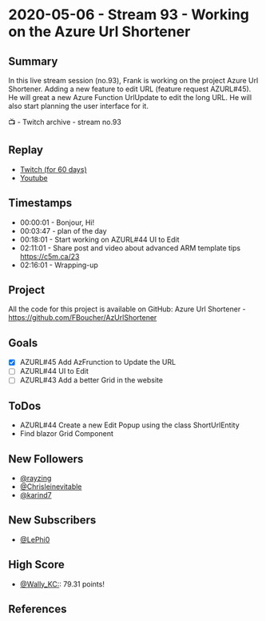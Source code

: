 
# 2020-05-06 - Stream 93 - Working on the Azure Url Shortener

Summary
-------

In this live stream session (no.93), Frank is working on the project Azure Url Shortener. Adding a new feature to edit URL (feature request AZURL#45). He will great a new Azure Function UrlUpdate to edit the long URL. He will also start planning the user interface for it.  

📺 - Twitch archive - stream no.93

Replay
------

- [Twitch (for 60 days)](https://www.twitch.tv/videos/612824625)
- [Youtube](https://youtu.be/oOi0i-Zr6TI)


Timestamps
--------

- 00:00:01 - Bonjour, Hi!
- 00:03:47 - plan of the day
- 00:18:01 - Start working on AZURL#44 UI to Edit
- 02:11:01 - Share post and video about advanced ARM template tips https://c5m.ca/23
- 02:16:01 - Wrapping-up

Project
-------

All the code for this project is available on GitHub: Azure Url Shortener - https://github.com/FBoucher/AzUrlShortener

Goals
-----

- [X] AZURL#45 Add AzFrunction to Update the URL
- [ ] AZURL#44 UI to Edit
- [ ] AZURL#43 Add a better Grid in the website

ToDos
-----
- AZURL#44 Create a new Edit Popup using the class ShortUrlEntity
- Find blazor Grid Component


New Followers
-------------

- [@rayzing](https://www.twitch.tv/rayzing)
- [@Chrisleinevitable](https://www.twitch.tv/Chrisleinevitable)
- [@karind7](https://www.twitch.tv/karind7)


New Subscribers
---------------

- [@LePhi0](https://www.twitch.tv/LePhi0)


High Score
------

- [@Wally_KC:](https://www.twitch.tv/Wally_KC:):  79.31 points!


References
----------

